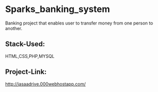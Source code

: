 # Sparks_banking_system
  Banking project that enables user to transfer money from one person to another.
  
## Stack-Used:
  HTML,CSS,PHP,MYSQL
  
 ## Project-Link:
  http://jasaadrive.000webhostapp.com/
  
